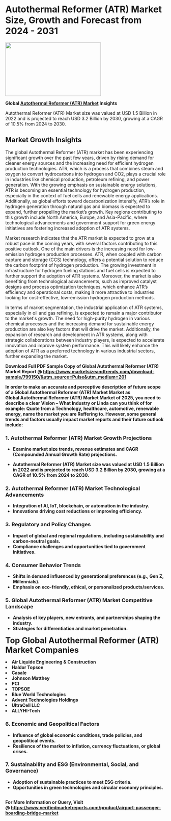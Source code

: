 <H1>Autothermal Reformer (ATR) Market Size, Growth and Forecast from 2024 - 2031</H1><img class="aligncenter size-medium wp-image-584254" src="https://thirdeyenews.in/wp-content/uploads/2024/09/Global-Market-Research-300x168.jpeg" alt="" width="300" height="168" /><p><strong>Global&nbsp;<a href="https://www.marketsizeandtrends.com/download-sample/799150/&amp;utm_source=Pulse&amp;utm_medium=201">Autothermal Reformer (ATR) Market</a> Insights</strong></p><p>Autothermal Reformer (ATR) Market size was valued at USD 1.5 Billion in 2022 and is projected to reach USD 3.2 Billion by 2030, growing at a CAGR of 10.5% from 2024 to 2030.</p><p><h2>Market Growth Insights</h2> <p>The global Autothermal Reformer (ATR) market has been experiencing significant growth over the past few years, driven by rising demand for cleaner energy sources and the increasing need for efficient hydrogen production technologies. ATR, which is a process that combines steam and oxygen to convert hydrocarbons into hydrogen and CO2, plays a crucial role in industries like chemical production, petroleum refining, and power generation. With the growing emphasis on sustainable energy solutions, ATR is becoming an essential technology for hydrogen production, especially in the context of fuel cells and renewable energy applications. Additionally, as global efforts toward decarbonization intensify, ATR’s role in hydrogen generation through natural gas and biomass is expected to expand, further propelling the market’s growth. Key regions contributing to this growth include North America, Europe, and Asia-Pacific, where technological advancements and government support for green energy initiatives are fostering increased adoption of ATR systems.</p> <p><strong></strong></p> <p>Market research indicates that the ATR market is expected to grow at a robust pace in the coming years, with several factors contributing to this positive outlook. One of the main drivers is the increasing need for low-emission hydrogen production processes. ATR, when coupled with carbon capture and storage (CCS) technology, offers a potential solution to reduce the carbon footprint of hydrogen production. The growing investment in infrastructure for hydrogen fueling stations and fuel cells is expected to further support the adoption of ATR systems. Moreover, the market is also benefiting from technological advancements, such as improved catalyst designs and process optimization techniques, which enhance ATR’s efficiency and operational costs, making it more attractive to industries looking for cost-effective, low-emission hydrogen production methods.</p> <p>In terms of market segmentation, the industrial application of ATR systems, especially in oil and gas refining, is expected to remain a major contributor to the market's growth. The need for high-purity hydrogen in various chemical processes and the increasing demand for sustainable energy production are also key factors that will drive the market. Additionally, the expansion of research and development in ATR systems, along with strategic collaborations between industry players, is expected to accelerate innovation and improve system performance. This will likely enhance the adoption of ATR as a preferred technology in various industrial sectors, further expanding the market.</p> <p><strong></p><p><span class=""><strong>Download Full PDF Sample Copy of Global Autothermal Reformer (ATR) Market Report</strong> @ <a href="https://www.marketsizeandtrends.com/download-sample/799150/&amp;utm_source=Pulse&amp;utm_medium=201" target="_blank">https://www.marketsizeandtrends.com/download-sample/799150/&amp;utm_source=Pulse&amp;utm_medium=201</a></span></p><p>In order to make an accurate and perceptive description of future scope of a Global&nbsp;Autothermal Reformer (ATR) Market Market as Global&nbsp;Autothermal Reformer (ATR) Market Market of 2025, you need to describe a clear Vision &ndash; What Industry or Linda can you think of for example: Quote from a Technology, healthcare, automotive, renewable energy, name the market you are Reffering to. However, some general trends and factors usually impact market reports and their future outlook include:</p><h3>1.&nbsp;<strong>Autothermal Reformer (ATR) Market Growth Projections</strong></h3><ul><li>Examine market size trends, revenue estimates and CAGR (Compounded Annual Growth Rate) projections.</li><li><p>Autothermal Reformer (ATR) Market size was valued at USD 1.5 Billion in 2022 and is projected to reach USD 3.2 Billion by 2030, growing at a CAGR of 10.5% from 2024 to 2030.</p></li></ul><h3>2.&nbsp;<strong>Autothermal Reformer (ATR) Market Technological Advancements</strong></h3><ul><li>Integration of AI, IoT, blockchain, or automation in the industry.</li><li>Innovations driving cost reductions or improving efficiency.</li></ul><h3>3.&nbsp;<strong>Regulatory and Policy Changes</strong></h3><ul><li>Impact of global and regional regulations, including sustainability and carbon-neutral goals.</li><li>Compliance challenges and opportunities tied to government initiatives.</li></ul><h3>4.&nbsp;<strong>Consumer Behavior Trends</strong></h3><ul><li>Shifts in demand influenced by generational preferences (e.g., Gen Z, Millennials).</li><li>Emphasis on eco-friendly, ethical, or personalized products/services.</li></ul><h3>5.&nbsp;<strong>Global Autothermal Reformer (ATR) Market Competitive Landscape</strong></h3><ul><li>Analysis of key players, new entrants, and partnerships shaping the industry.</li><li>Strategies for differentiation and market penetration.</li></ul><p data-pm-slice="1 1 []"><span style="color: inherit; font-family: inherit; font-size: 25px;">Top Global Autothermal Reformer (ATR) Market Companies</span></p><div class="" data-test-id=""><p><li>Air Liquide Engineering & Construction</li><li> Haldor Topsoe</li><li> Casale</li><li> Johnson Matthey</li><li> PCI</li><li> TOPSOE</li><li> Blue World Technologies</li><li> Advent Technologies Holdings</li><li> UltraCell LLC</li><li> ALLYHI-Tech</li></p></div><h3>6.&nbsp;<strong>Economic and Geopolitical Factors</strong></h3><ul><li>Influence of global economic conditions, trade policies, and geopolitical events.</li><li>Resilience of the market to inflation, currency fluctuations, or global crises.</li></ul><h3>7.&nbsp;<strong>Sustainability and ESG (Environmental, Social, and Governance)</strong></h3><ul><li>Adoption of sustainable practices to meet ESG criteria.</li><li>Opportunities in green technologies and circular economy principles.</li></ul><h2><strong style="font-size: 14px;">For More Information or Query, Visit @&nbsp;</strong><a style="background-color: #ffffff; font-size: 14px;" href="https://www.marketsizeandtrends.com/report/autothermal-reformer-atr-market/" target="_blank">https://www.verifiedmarketreports.com/product/airport-passenger-boarding-bridge-market</a></h2>
